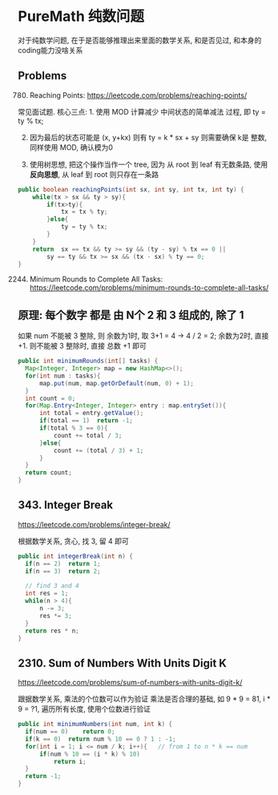 # PureMath 纯数问题
对于纯数学问题, 在于是否能够推理出来里面的数学关系, 和是否见过, 和本身的coding能力没啥关系

## Problems

780. Reaching Points: https://leetcode.com/problems/reaching-points/

常见面试题. 核心三点: 1. 使用 MOD 计算减少 中间状态的简单减法 过程, 即 ty = ty % tx;

2. 因为最后的状态可能是 (x, y+kx) 则有 ty = k * sx + sy 则需要确保 k是 整数, 同样使用 MOD, 确认模为0

3. 使用树思想, 把这个操作当作一个 tree, 因为 从 root 到 leaf 有无数条路, 使用**反向思想**, 从 leaf 到 root 则只存在一条路

```java
public boolean reachingPoints(int sx, int sy, int tx, int ty) {
    while(tx > sx && ty > sy){
        if(tx>ty){
            tx = tx % ty;   
        }else{
            ty = ty % tx;
        }
    }
    return  sx == tx && ty >= sy && (ty - sy) % tx == 0 ||
        sy == ty && tx >= sx && (tx - sx) % ty == 0;
}
```

2244. Minimum Rounds to Complete All Tasks: https://leetcode.com/problems/minimum-rounds-to-complete-all-tasks/

## 原理: 每个数字 都是 由 N个 2 和 3 组成的, 除了 1

如果 num 不能被 3 整除, 则 余数为1时, 取 3+1 = 4 -> 4 / 2 = 2; 余数为2时, 直接 +1. 则不能被 3 整除时, 直接 总数 +1 即可

```java
public int minimumRounds(int[] tasks) {
  Map<Integer, Integer> map = new HashMap<>();
  for(int num : tasks){
      map.put(num, map.getOrDefault(num, 0) + 1);
  }
  int count = 0;
  for(Map.Entry<Integer, Integer> entry : map.entrySet()){
      int total = entry.getValue();
      if(total == 1)  return -1;
      if(total % 3 == 0){
          count += total / 3;
      }else{
          count += (total / 3) + 1;
      }
  }
  return count;
}
```

## 343. Integer Break
https://leetcode.com/problems/integer-break/

根据数学关系, 贪心, 找 3, 留 4 即可
```java
public int integerBreak(int n) {
  if(n == 2)  return 1;
  if(n == 3)  return 2;
  
  // find 3 and 4
  int res = 1;
  while(n > 4){
      n -= 3;
      res *= 3;
  }
  return res * n;
}
```

## 2310. Sum of Numbers With Units Digit K
https://leetcode.com/problems/sum-of-numbers-with-units-digit-k/

跟据数学关系, 乘法的个位数可以作为验证 乘法是否合理的基础, 如 9 * 9 = 81, i * 9 = ?1, 遍历所有长度, 使用个位数进行验证

```java
public int minimumNumbers(int num, int k) {
  if(num == 0)    return 0;
  if(k == 0)  return num % 10 == 0 ? 1 : -1;
  for(int i = 1; i <= num / k; i++){   // from 1 to n * k == num
      if(num % 10 == (i * k) % 10)
          return i;
  }
  return -1;
}
```